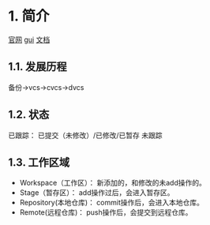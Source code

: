# 1. 简介
[官网](https://git-scm.com/)
[gui](https://git-scm.com/downloads)
[文档](https://git-scm.com/book/zh/v2)

## 1.1. 发展历程
备份->vcs->cvcs->dvcs

## 1.2. 状态
已跟踪：
    已提交（未修改）/已修改/已暂存
未跟踪

## 1.3. 工作区域
* Workspace（工作区）：
	新添加的，和修改的未add操作的。
* Stage（暂存区）：
	add操作过后，会进入暂存区。
* Repository(本地仓库)：
	commit操作后，会进入本地仓库。
* Remote(远程仓库)：
	push操作后，会提交到远程仓库。